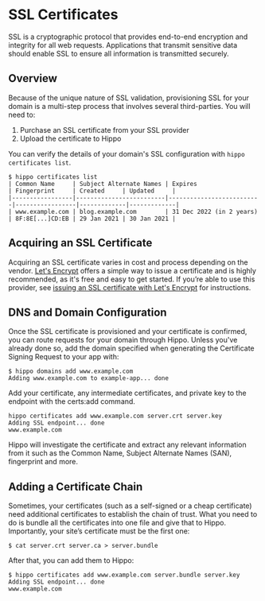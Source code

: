 # SSL Certificates

SSL is a cryptographic protocol that provides end-to-end encryption and
integrity for all web requests. Applications that transmit sensitive data should
enable SSL to ensure all information is transmitted securely.

## Overview

Because of the unique nature of SSL validation, provisioning SSL for your domain
is a multi-step process that involves several third-parties. You will need to:

1. Purchase an SSL certificate from your SSL provider
1. Upload the certificate to Hippo

You can verify the details of your domain's SSL configuration with `hippo certificates list`.

```
$ hippo certificates list
| Common Name     | Subject Alternate Names | Expires                  | Fingerprint     | Created     | Updated     |
|-----------------|-------------------------|--------------------------|-----------------|-------------|-------------|
| www.example.com | blog.example.com        | 31 Dec 2022 (in 2 years) | 8F:8E[...]CD:EB | 29 Jan 2021 | 30 Jan 2021 |
```

## Acquiring an SSL Certificate

Acquiring an SSL certificate varies in cost and process depending on the vendor.
[Let's Encrypt](https://letsencrypt.org/) offers a simple way to issue a
certificate and is highly recommended, as it's free and easy to get started. If
you’re able to use this provider, see [issuing an SSL certificate with Let's
Encrypt](https://letsencrypt.org/getting-started/) for instructions.

## DNS and Domain Configuration

Once the SSL certificate is provisioned and your certificate is confirmed, you
can route requests for your domain through Hippo. Unless you've already done
so, add the domain specified when generating the Certificate Signing Request to
your app with:

```
$ hippo domains add www.example.com
Adding www.example.com to example-app... done
```

Add your certificate, any intermediate certificates, and private key to the endpoint with the certs:add command.

```
hippo certificates add www.example.com server.crt server.key
Adding SSL endpoint... done
www.example.com
```

Hippo will investigate the certificate and extract any relevant information
from it such as the Common Name, Subject Alternate Names (SAN), fingerprint and
more.

## Adding a Certificate Chain

Sometimes, your certificates (such as a self-signed or a cheap certificate) need
additional certificates to establish the chain of trust. What you need to do is
bundle all the certificates into one file and give that to Hippo. Importantly,
your site’s certificate must be the first one:

```
$ cat server.crt server.ca > server.bundle
```

After that, you can add them to Hippo:

```
$ hippo certificates add www.example.com server.bundle server.key
Adding SSL endpoint... done
www.example.com
```
